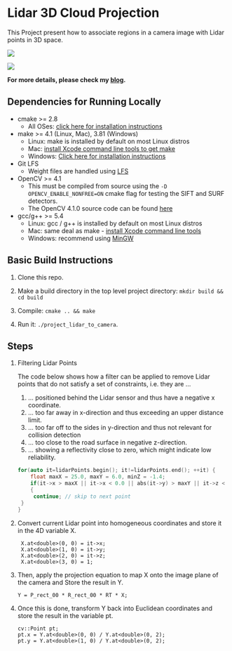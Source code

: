 

# Lidar 3D  Cloud Projection

This Project present how to associate regions in a camera image with Lidar points in 3D space. 

![](https://williamhyin-1301408646.cos.ap-shanghai.myqcloud.com/img/20200425193128.png)

![](https://williamhyin-1301408646.cos.ap-shanghai.myqcloud.com/img/20200425152627.png)

**For more details, please check my [blog](https://blog.csdn.net/williamhyin/article/details/105758006).**

## Dependencies for Running Locally
* cmake >= 2.8
  * All OSes: [click here for installation instructions](https://cmake.org/install/)
* make >= 4.1 (Linux, Mac), 3.81 (Windows)
  * Linux: make is installed by default on most Linux distros
  * Mac: [install Xcode command line tools to get make](https://developer.apple.com/xcode/features/)
  * Windows: [Click here for installation instructions](http://gnuwin32.sourceforge.net/packages/make.htm)
* Git LFS
  * Weight files are handled using [LFS](https://git-lfs.github.com/)
* OpenCV >= 4.1
  * This must be compiled from source using the `-D OPENCV_ENABLE_NONFREE=ON` cmake flag for testing the SIFT and SURF detectors.
  * The OpenCV 4.1.0 source code can be found [here](https://github.com/opencv/opencv/tree/4.1.0)
* gcc/g++ >= 5.4
  * Linux: gcc / g++ is installed by default on most Linux distros
  * Mac: same deal as make - [install Xcode command line tools](https://developer.apple.com/xcode/features/)
  * Windows: recommend using [MinGW](http://www.mingw.org/)

## Basic Build Instructions

1. Clone this repo.

3. Make a build directory in the top level project directory: `mkdir build && cd build`

4. Compile: `cmake .. && make`

5. Run it: `./project_lidar_to_camera`.

   

## Steps

1. Filtering Lidar Points

   The code below shows how a filter can be applied to remove Lidar points that do not satisfy a set of constraints, i.e. they are …

   1. … positioned behind the Lidar sensor and thus have a negative x coordinate.
   2. … too far away in x-direction and thus exceeding an upper distance limit.
   3. … too far off to the sides in y-direction and thus not relevant for collision detection
   4. … too close to the road surface in negative z-direction.
   5. … showing a reflectivity close to zero, which might indicate low reliability.

   ```c++
   for(auto it=lidarPoints.begin(); it!=lidarPoints.end(); ++it) {
       float maxX = 25.0, maxY = 6.0, minZ = -1.4; 
       if(it->x > maxX || it->x < 0.0 || abs(it->y) > maxY || it->z < minZ || it->r<0.01 )
       {
       	continue; // skip to next point
   	}
   }
   ```

   

2. Convert current Lidar point into homogeneous coordinates and store it in the 4D variable X.

   ```
    X.at<double>(0, 0) = it->x;
    X.at<double>(1, 0) = it->y;
    X.at<double>(2, 0) = it->z;
    X.at<double>(3, 0) = 1;
   ```

   

2. Then, apply the projection equation to map X onto the image plane of the camera and Store the result in Y.

   ```
   Y = P_rect_00 * R_rect_00 * RT * X;
   ```

   

3. Once this is done, transform Y back into Euclidean coordinates and store the result in the variable pt.

   ```
   cv::Point pt;
   pt.x = Y.at<double>(0, 0) / Y.at<double>(0, 2);
   pt.y = Y.at<double>(1, 0) / Y.at<double>(0, 2);
   ```

   